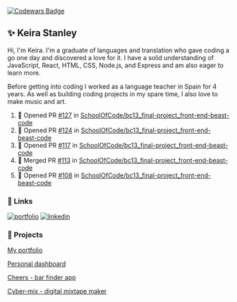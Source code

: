 <a href="https://www.codewars.com/users/keirastanley"><img src="https://www.codewars.com/users/keirastanley/badges/small?theme=light" alt="Codewars Badge"/></a>

## ✨ Keira Stanley

Hi, I'm Keira. I'm a graduate of languages and translation who gave coding a go one day and discovered a love for it. I have a solid understanding of JavaScript, React, HTML, CSS, Node.js, and Express and am also eager to learn more.  

Before getting into coding I worked as a language teacher in Spain for 4 years. As well as building coding projects in my spare time, I also love to make music and art.

<!--START_SECTION:activity-->
1. 💪 Opened PR [#127](https://github.com/SchoolOfCode/bc13_final-project_front-end-beast-code/pull/127) in [SchoolOfCode/bc13_final-project_front-end-beast-code](https://github.com/SchoolOfCode/bc13_final-project_front-end-beast-code)
2. 💪 Opened PR [#124](https://github.com/SchoolOfCode/bc13_final-project_front-end-beast-code/pull/124) in [SchoolOfCode/bc13_final-project_front-end-beast-code](https://github.com/SchoolOfCode/bc13_final-project_front-end-beast-code)
3. 💪 Opened PR [#117](https://github.com/SchoolOfCode/bc13_final-project_front-end-beast-code/pull/117) in [SchoolOfCode/bc13_final-project_front-end-beast-code](https://github.com/SchoolOfCode/bc13_final-project_front-end-beast-code)
4. 🎉 Merged PR [#113](https://github.com/SchoolOfCode/bc13_final-project_front-end-beast-code/pull/113) in [SchoolOfCode/bc13_final-project_front-end-beast-code](https://github.com/SchoolOfCode/bc13_final-project_front-end-beast-code)
5. 💪 Opened PR [#108](https://github.com/SchoolOfCode/bc13_final-project_front-end-beast-code/pull/108) in [SchoolOfCode/bc13_final-project_front-end-beast-code](https://github.com/SchoolOfCode/bc13_final-project_front-end-beast-code)
<!--END_SECTION:activity-->

### 🔗 Links
[![portfolio](https://img.shields.io/badge/my_portfolio-000?style=for-the-badge&logo=ko-fi&logoColor=white)](https://keirastanley.vercel.app/)
[![linkedin](https://img.shields.io/badge/linkedin-0A66C2?style=for-the-badge&logo=linkedin&logoColor=white)](https://www.linkedin.com/in/keirastanley)


### 🚀 Projects

[My portfolio](https://github.com/keirastanley/portfolio)

[Personal dashboard](https://github.com/keirastanley/personal-dashboard)

[Cheers - bar finder app](https://github.com/SchoolOfCode/bc13_final-project_front-end-beast-code)

[Cyber-mix - digital mixtape maker](https://github.com/gregrutnam/playlistapp)
